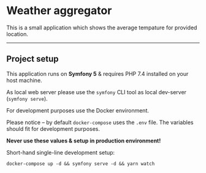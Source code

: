 # Weather aggregator
This is a small application which shows the average tempature for provided location.

---

## Project setup

This application runs on **Symfony 5** & requires PHP 7.4 installed on your host machine.

As local web server please use the `symfony` CLI tool as local dev-server (`symfony serve`).

For development purposes use the Docker environment. 

Please notice – by default `docker-compose` uses the `.env` file. The variables should fit for development purposes.

**Never use these values & setup in production environment!**

Short-hand single-line development setup:
```
docker-compose up -d && symfony serve -d && yarn watch
```
